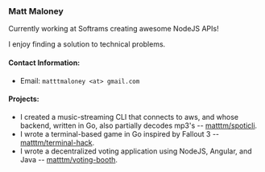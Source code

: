 ### Matt Maloney

Currently working at Softrams creating awesome NodeJS APIs!

I enjoy finding a solution to technical problems.

#### Contact Information:
- Email: `matttmaloney <at> gmail.com`
#### Projects:

- I created a music-streaming CLI that connects to aws, and whose backend, written in Go, also partially decodes mp3's -- [matttm/spoticli](https://github.com/matttm/spoticli).
- I wrote a terminal-based game in Go inspired by Fallout 3 -- [matttm/terminal-hack](https://github.com/matttm/terminal-hack).
- I wrote a decentralized voting application using NodeJS, Angular, and Java -- [matttm/voting-booth](https://github.com/matttm/voting-booth).
